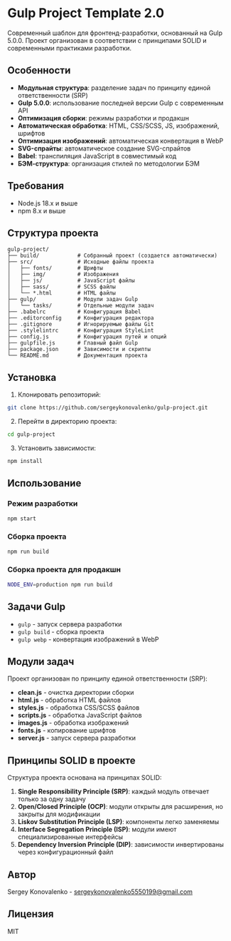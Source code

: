 # Gulp Project Template 2.0

Современный шаблон для фронтенд-разработки, основанный на Gulp 5.0.0. Проект организован в соответствии с принципами SOLID и современными практиками разработки.

## Особенности

- **Модульная структура**: разделение задач по принципу единой ответственности (SRP)
- **Gulp 5.0.0**: использование последней версии Gulp с современным API
- **Оптимизация сборки**: режимы разработки и продакшн
- **Автоматическая обработка**: HTML, CSS/SCSS, JS, изображений, шрифтов
- **Оптимизация изображений**: автоматическая конвертация в WebP
- **SVG-спрайты**: автоматическое создание SVG-спрайтов
- **Babel**: транспиляция JavaScript в совместимый код
- **БЭМ-структура**: организация стилей по методологии БЭМ

## Требования

- Node.js 18.x и выше
- npm 8.x и выше

## Структура проекта

```
gulp-project/
├── build/            # Собранный проект (создается автоматически)
├── src/              # Исходные файлы проекта
│   ├── fonts/        # Шрифты
│   ├── img/          # Изображения
│   ├── js/           # JavaScript файлы
│   ├── sass/         # SCSS файлы
│   └── *.html        # HTML файлы
├── gulp/             # Модули задач Gulp
│   └── tasks/        # Отдельные модули задач
├── .babelrc          # Конфигурация Babel
├── .editorconfig     # Конфигурация редактора
├── .gitignore        # Игнорируемые файлы Git
├── .stylelintrc      # Конфигурация StyleLint
├── config.js         # Конфигурация путей и опций
├── gulpfile.js       # Главный файл Gulp
├── package.json      # Зависимости и скрипты
└── README.md         # Документация проекта
```

## Установка

1. Клонировать репозиторий:

```bash
git clone https://github.com/sergeykonovalenko/gulp-project.git
```

2. Перейти в директорию проекта:

```bash
cd gulp-project
```

3. Установить зависимости:

```bash
npm install
```

## Использование

### Режим разработки

```bash
npm start
```

### Сборка проекта

```bash
npm run build
```

### Сборка проекта для продакшн

```bash
NODE_ENV=production npm run build
```

## Задачи Gulp

- `gulp` - запуск сервера разработки
- `gulp build` - сборка проекта
- `gulp webp` - конвертация изображений в WebP

## Модули задач

Проект организован по принципу единой ответственности (SRP):

- **clean.js** - очистка директории сборки
- **html.js** - обработка HTML файлов
- **styles.js** - обработка CSS/SCSS файлов
- **scripts.js** - обработка JavaScript файлов
- **images.js** - обработка изображений
- **fonts.js** - копирование шрифтов
- **server.js** - запуск сервера разработки

## Принципы SOLID в проекте

Структура проекта основана на принципах SOLID:

1. **Single Responsibility Principle (SRP)**: каждый модуль отвечает только за одну задачу
2. **Open/Closed Principle (OCP)**: модули открыты для расширения, но закрыты для модификации
3. **Liskov Substitution Principle (LSP)**: компоненты легко заменяемы
4. **Interface Segregation Principle (ISP)**: модули имеют специализированные интерфейсы
5. **Dependency Inversion Principle (DIP)**: зависимости инвертированы через конфигурационный файл

## Автор

Sergey Konovalenko - [sergeykonovalenko5550199@gmail.com](mailto:sergeykonovalenko5550199@gmail.com)

## Лицензия

MIT
